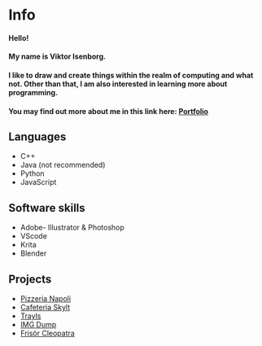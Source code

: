 # Info
#### Hello! 
#### My name is Viktor Isenborg.
#### I like to draw and create things within the realm of computing and what not. Other than that, I am also interested in learning more about programming. 
#### You may find out more about me in this link here: [Portfolio](https://viktorisenborg.github.io/Portfolio/)
## Languages
- C++
- Java (not recommended)
- Python
- JavaScript

## Software skills
- Adobe- Illustrator & Photoshop
- VScode
- Krita
- Blender

## Projects
- [Pizzeria Napoli](https://ntig-uppsala.github.io/pizzeria-website/)
- [Cafeteria Skylt](https://github.com/NTIG-Uppsala/Cafeteria-skylt)
- [Trayls](https://github.com/NTIG-Uppsala/trayls)
- [IMG Dump](https://github.com/NTIG-Uppsala/imgdump)
- [Frisör Cleopatra](https://github.com/NTIG-Uppsala/frisor-cleopatra)

<!--
**ViktorIsenborg/ViktorIsenborg** is a ✨ _special_ ✨ repository because its `README.md` (this file) appears on your GitHub profile.

Here are some ideas to get you started:

- 🔭 I’m currently working on ...
- 🌱 I’m currently learning ...
- 👯 I’m looking to collaborate on ...
- 🤔 I’m looking for help with ...
- 💬 Ask me about ...
- 📫 How to reach me: ...
- ⚡ Fun fact: ...
-->
